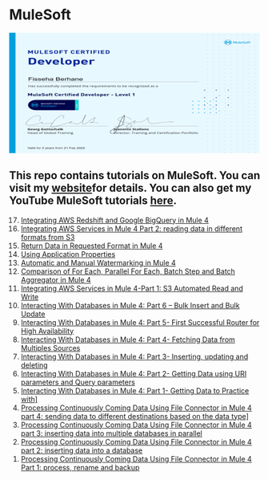 # MuleSoft

![MuleSoft](certificate.PNG)

## This repo contains tutorials on MuleSoft. You can visit my [website](https://mulesoft-enthusiast.com/mulesoft-tutorials)for details. You can also get my YouTube MuleSoft tutorials [here](https://www.youtube.com/channel/UC3wJ5podsri_socVp0sJIlQ).

<ol reversed>
<li><a href = "https://www.youtube.com/watch?v=cD1gMBWYZaQ" target="_blank">Integrating AWS Redshift and Google BigQuery in Mule 4</a></a></li> 
<li><a href = "https://www.youtube.com/watch?v=OBKKYs8LVE8 target="_blank">Integrating AWS Services in Mule 4 Part 2: reading data in different formats from S3</a></li>
<li><a href = "https://www.youtube.com/watch?v=XFH-g_wp6sU  target="_blank">Return Data in Requested Format in Mule 4</a></li>
<li><a href = "https://youtu.be/28eo-4MgYv0 target="_blank">Using Application Properties</a></li>
<li><a href = "https://youtu.be/LmHrjUMslhs target="_blank">Automatic and Manual Watermarking in Mule 4</a></li>
<li><a href = "https://youtu.be/jQSa7e8MUOo target="_blank">Comparison of For Each, Parallel For Each, Batch Step and Batch Aggregator in Mule 4</a></li>
<li><a href = "https://github.com/fissehab/mulesoft/blob/main/Integrating%20AWS%20Services%20in%20Mule%204-Part%201.ipynb    target="_blank">Integrating AWS Services in Mule 4-Part 1: S3 Automated Read and Write </a></li>
<li><a href = "https://www.youtube.com/watch?v=TqPc5AomvBs   target="_blank">Interacting With Databases in Mule 4: Part 6 – Bulk Insert and Bulk Update</a></li>
<li><a href = "https://www.youtube.com/watch?v=-MoXsnxQZUk    target="_blank">Interacting With Databases in Mule 4: Part 5- First Successful Router for High Availability</a></li>
<li><a href = "https://www.youtube.com/watch?v=ZHNu44XwDNk    target="_blank">Interacting With Databases in Mule 4: Part 4- Fetching Data from Multiples Sources</a></li>
<li><a href = "https://youtu.be/bcT17zOPCEA    target="_blank">Interacting With Databases in Mule 4: Part 3- Inserting, updating and deleting</a></li>
<li><a href = "https://youtu.be/F3FRBskfJwc    target="_blank"> Interacting With Databases in Mule 4: Part 2- Getting Data using URI parameters and Query parameters</a></li>
<li><a href = "https://www.youtube.com/watch?v=K25aeJIqsQc    target="_blank">Interacting With Databases in Mule 4: Part 1- Getting Data to Practice with]</a></li>
<li><a href = "https://github.com/fissehab/mulesoft/blob/main/Processing%20Continuously%20Coming%20Data%20%20Using%20File%20Connector%20and%20in%20Mule%204-Part%204.ipynb    target="_blank">Processing Continuously Coming Data Using File Connector in Mule 4 part 4: sending data to different destinations based on the data type]</a></li>
<li><a href = "https://github.com/fissehab/mulesoft/blob/main/Processing%20Continuously%20Coming%20Data%20%20Using%20File%20Connector%20and%20in%20Mule%204-Part%203.ipynb    target="_blank">Processing Continuously Coming Data Using File Connector in Mule 4 part 3: inserting data into multiple databases in parallel</a></li>
<li><a href = "https://github.com/fissehab/mulesoft/blob/main/Processing%20Continuously%20Coming%20Data%20%20Using%20File%20Connector%20and%20in%20Mule%204-Part%202.ipynb    target="_blank">Processing Continuously Coming Data Using File Connector in Mule 4 part 2: inserting data into a database</a></li>
<li><a href = "https://github.com/fissehab/mulesoft/blob/main/Processing%20Continuously%20Coming%20Data%20Using%20File%20Connector%20in%20Mule%204.ipynb    target="_blank">Processing Continuously Coming Data Using File Connector in Mule 4 Part 1: process, rename and backup</a></li>

</ol>


